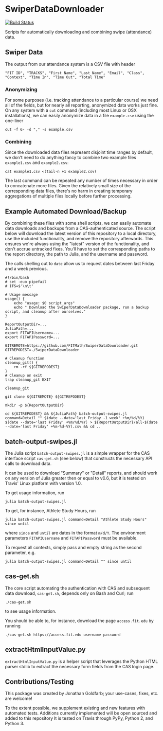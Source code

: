 # SwiperDataDownloader

[![Build Status](https://travis-ci.org/FITMath/SwiperDataDownloader.svg?branch=master)](https://travis-ci.org/FITMath/SwiperDataDownloader)

Scripts for automatically downloading and combining swipe (attendance) data.

## Swiper Data

The output from our attendance system is a CSV file with header
```
"FIT ID", "TRACKS", "First Name", "Last Name", "Email", "Class", "Context", "Time In", "Time Out", "Total Time"
```

### Anonymizing
For some purposes (i.e. tracking attendance to a particular course) we need all of the fields, but for nearly all reporting, anonymized data works just fine.
On any system with a `cut` command (including most Linux or OSX installations), we can easily anonymize data in a file `example.csv` using the one-liner

```
cut -f 6- -d "," -s example.csv
```

### Combining

Since the downloaded data files represent disjoint time ranges by default, we don't need to do anything fancy to combine two example files `example1.csv` and `example2.csv`:

```
cat example1.csv <(tail-n +1 example2.csv)
```

The last command can be repeated any number of times necessary in order to concatenate more files.
Given the relatively small size of the corresponding data files, there's no harm in creating temporary aggregations of multiple files locally before further processing.

## Example Automated Download/Backup

By combining these files with some shell scripts, we can easily automate data downloads and
backups from a CAS-authenticated source.
The script below will download the latest version of this repository to a local directory, use the included functionality, and remove the repository afterwards.
This ensures we're always using the "latest" version of the functionality, and don't accrue untracked fixes.
You'll have to set the corresponding paths to the report directory, the path to Julia, and the username and password.

The calls shelling out to `date` allow us to request dates between last Friday and a week previous.

```
#!/bin/bash
# set -euo pipefail
# IFS=$'\n\t'

# Usage message
usage() {
    echo "usage: $0 script_args"
    echo " Download the SwiperDataDownloader package, run a backup script, and cleanup after ourselves."
}

ReportOutputDir=...
JuliaPath=...
export FITAPIUsername=...
export FITAPIPassword=...

GITREMOTE=https://github.com/FITMath/SwiperDataDownloader.git
GITREPODEST=./SwiperDataDownloader

# Cleanup function
cleanup_git() {
    rm -rf ${GITREPODEST}
}
# Cleanup on exit
trap cleanup_git EXIT

cleanup_git

git clone ${GITREMOTE} ${GITREPODEST}

mkdir -p ${ReportOutputDir}

cd ${GITREPODEST} && ${JuliaPath} batch-output-swipes.jl command=Detail "" $(date --date='last Friday -1 week' +%m/%d/%Y) $(date --date='last Friday' +%m/%d/%Y) > ${ReportOutputDir}/all-$(date --date='last Friday' +%m-%d-%Y).csv && cd ..
```

## batch-output-swipes.jl

The Julia script `batch-output-swipes.jl` is a simple wrapper for the CAS interface script
`cas-get.sh` (see below) that constructs the necessary API calls to download data.

It can be used to download "Summary" or "Detail" reports, and should work on any version
of Julia greater then or equal to v0.6, but it is tested on Travis' Linux platform with
version 1.0.

To get usage information, run

```
julia batch-output-swipes.jl
```

To get, for instance, Athlete Study Hours, run

```
julia batch-output-swipes.jl command=Detail "Athlete Study Hours" since until
```

where `since` and `until` are dates in the format `m/d/Y`. The environment parameters
`FITAPIUsername` and `FITAPIPassword` must be available.

To request all contexts, simply pass and empty string as the second parameter, e.g.

```
julia batch-output-swipes.jl command=Detail "" since until
```


## cas-get.sh

The core script automating the authentication with CAS and subsequent data download,
`cas-get.sh`, depends only on Bash and Curl; run

```
./cas-get.sh
```

to see usage information.

You should be able to, for instance, download the page `access.fit.edu` by running
```
./cas-get.sh https://access.fit.edu username password
```

## extractHtmlInputValue.py

`extractHtmlInputValue.py` is a helper script that leverages the Python HTML parser stdlib
to extract the necessary form fields from the CAS login page.

## Contributions/Testing

This package was created by Jonathan Goldfarb; your use-cases, fixes, etc. are welcome!

To the extent possible, we supplement existing and new features with automated tests.
Additions currently implemented will be open sourced and added to this repository
It is tested on Travis through PyPy, Python 2, and Python 3.
